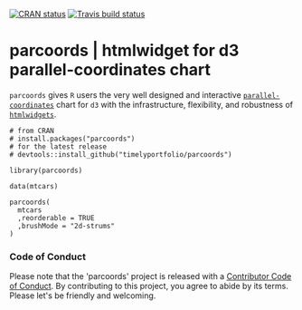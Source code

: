 [![CRAN status](https://www.r-pkg.org/badges/version/parcoords)](https://cran.r-project.org/package=parcoords)
[![Travis build status](https://travis-ci.org/timelyportfolio/parcoords.svg?branch=master)](https://travis-ci.org/timelyportfolio/parcoords)

# parcoords | htmlwidget for d3 parallel-coordinates chart

`parcoords` gives `R` users the very well designed and interactive [`parallel-coordinates`](https://github.com/BigFatDog/parcoords-es) chart for `d3` with the infrastructure, flexibility, and robustness of [`htmlwidgets`](http://htmlwidgets.org).

```
# from CRAN
# install.packages("parcoords")
# for the latest release
# devtools::install_github("timelyportfolio/parcoords")

library(parcoords)

data(mtcars)

parcoords(
  mtcars
  ,reorderable = TRUE
  ,brushMode = "2d-strums"
)
```

### Code of Conduct

Please note that the 'parcoords' project is released with a [Contributor Code of Conduct](CODE_OF_CONDUCT.md). By contributing to this project, you agree to abide by its terms.  Please let's be friendly and welcoming.
